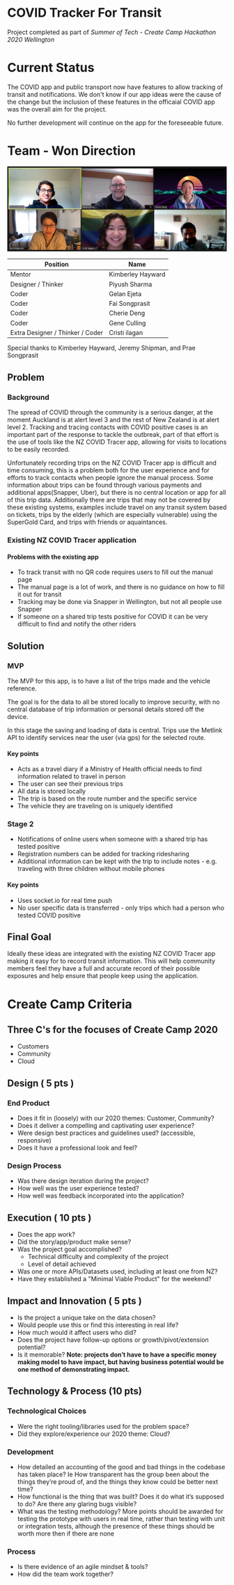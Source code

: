 # COVID Tracker For Transit
Project completed as part of *Summer of Tech - Create Camp Hackathon 2020 Wellington*

# Current Status
The COVID app and public transport now have features to allow tracking of transit and notifications. We don't know if our app ideas were the cause of the change but the inclusion of these features in the officaial COVID app was the overall aim for the project.

No further development will continue on the app for the foreseeable future.


# Team - Won Direction

![covidtrackerfortransit on GitHub](docs/Team-Picture.png)

| Position                          | Name              |
| --------------------------------- | ----------------- |
| Mentor                            | Kimberley Hayward |
| Designer / Thinker                | Piyush Sharma     |
| Coder                             | Gelan Ejeta       |
| Coder                             | Fai Songprasit    |
| Coder                             | Cherie Deng       |
| Coder                             | Gene Culling      |
| Extra  Designer / Thinker / Coder | Cristi ilagan     |

Special thanks to Kimberley Hayward, Jeremy Shipman, and Prae Songprasit

## Problem
### Background
The spread of COVID through the community is a serious danger, at the moment Auckland is at alert level 3 and the rest of New Zealand is at alert level 2. Tracking and tracing contacts with COVID positive cases is an important part of the response to tackle the outbreak, part of that effort is the use of tools like the NZ COVID Tracer app, allowing for visits to locations to be easily recorded. 

Unfortunately recording trips on the NZ COVID Tracer app is difficult and time consuming, this is a problem both for the user experience and for efforts to track contacts when people ignore the manual process. Some information about trips can be found through various payments and additional apps(Snapper, Uber), but there is no central location or app for all of this trip data. Additionally there are trips that may not be covered by these existing systems, examples include travel on any transit system based on tickets, trips by the elderly (which are especially vulnerable) using the SuperGold Card, and trips with friends or aquaintances.

### Existing NZ COVID Tracer application
<!-- ![covid tracker manual entry page](docs/CovidTracer-ManualEntryPage.png) -->
#### Problems with the existing app
+ To track transit with no QR code requires users to fill out the manual page
+ The manual page is a lot of work, and there is no guidance on how to fill it out for transit
+ Tracking may be done via Snapper in Wellington, but not all people use Snapper
+ If someone on a shared trip tests positive for COVID it can be very difficult to find and notify the other riders

## Solution
### MVP
The MVP for this app, is to have a list of the trips made and the vehicle reference.

The goal is for the data to all be stored locally to improve security, with no central database of trip information or personal details stored off the device.

In this stage the saving and loading of data is central. Trips use the Metlink API to identify services near the user (via gps) for the selected route.

#### Key points
+ Acts as a travel diary if a Ministry of Health official needs to find information related to travel in person
+ The user can see their previous trips
+ All data is stored locally
+ The trip is based on the route number and the specific service
+ The vehicle they are traveling on is uniquely identified


### Stage 2 
+ Notifications of online users when someone with a shared trip has tested positive
+ Registration numbers can be added for tracking ridesharing
+ Additional information can be kept with the trip to include notes - e.g. traveling with three children without mobile phones

#### Key points
+ Uses socket.io for real time push
+ No user specific data is transferred - only trips which had a person who tested COVID positive


## Final Goal
Ideally these ideas are integrated with the existing NZ COVID Tracer app making it easy for to record transit information. This will help community members feel they have a full and accurate record of their possible exposures and help ensure that people keep using the application.


# Create Camp Criteria

## Three C's for the focuses of Create Camp 2020
+ Customers
+ Community
+ Cloud

## Design ( 5 pts )
### End Product
+	Does it fit in (loosely) with our 2020 themes: Customer, Community?
+	Does it deliver a compelling and captivating user experience? 
+	Were design best practices and guidelines used? (accessible, responsive)
+	Does it have a professional look and feel?
### Design Process
+	Was there design iteration during the project?
+	How well was the user experience tested?
+	How well was feedback incorporated into the application?

## Execution ( 10 pts )
+	Does the app work?
+	Did the story/app/product make sense?
+	Was the project goal accomplished?
    +	Technical difficulty and complexity of the project
    +	Level of detail achieved
+	Was one or more APIs/Datasets used, including at least one from NZ?
+	Have they established a "Minimal Viable Product" for the weekend?

## Impact and Innovation ( 5 pts )
+	Is the project a unique take on the data chosen?
+	Would people use this or find this interesting in real life?
+	How much would it affect users who did?
+	Does the project have follow-up options or growth/pivot/extension potential?
+	Is it memorable? 
**Note: projects don’t have to have a specific money making model to have impact, but having business potential would be one method of demonstrating impact.**


## Technology & Process (10 pts)
### Technological Choices
+	Were the right tooling/libraries used for the problem space?
+	Did they explore/experience our 2020 theme: Cloud?
### Development
+	How detailed an accounting of the good and bad things in the codebase has taken place? Ie How transparent has the group been about the things they’re proud of, and the things they know could be better next time?
+	How functional is the thing that was built? Does it do what it’s supposed to do? Are there any glaring bugs visible?
+	What was the testing methodology? More points should be awarded for testing the prototype with users in real time, rather than testing with unit or integration tests, although the presence of these things should be worth more then if there are none
### Process
+	Is there evidence of an agile mindset & tools?
+	How did the team work together?
